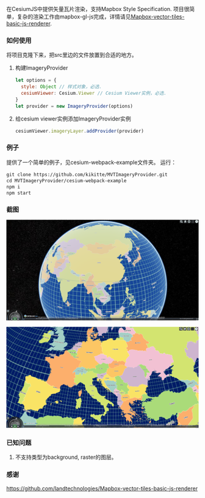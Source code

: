 在CesiumJS中提供矢量瓦片渲染，支持Mapbox Style Specification. 项目很简单，复杂的渲染工作由mapbox-gl-js完成，详情请见[Mapbox-vector-tiles-basic-js-renderer](https://github.com/landtechnologies/Mapbox-vector-tiles-basic-js-renderer).

### 如何使用

将项目克隆下来，把src里边的文件放置到合适的地方。

1. 构建ImageryProvider
   ```javascript
   let options = {
     style: Object // 样式对象，必选．
     cesiumViewer: Cesium.Viewer // Cesium Viewer实例，必选．
   }
   let provider = new ImageryProvider(options)
   ```
2. 给cesium viewer实例添加ImageryProvider实例
   ```javascript
   cesiumViewer.imageryLayer.addProvider(provider)
   ```

### 例子
提供了一个简单的例子，见cesium-webpack-example文件夹。
运行：
```shell
git clone https://github.com/kikitte/MVTImageryProvider.git
cd MVTImageryProvider/cesium-webpack-example
npm i
npm start
```

### 截图

![Screenshot_20201012_172140](screenshots/Screenshot_20201012_172140.png)

![Screenshot_20201012_172222](screenshots/Screenshot_20201012_172222.png)



### 已知问题
1. 不支持类型为background, raster的图层。
  
### 感谢
https://github.com/landtechnologies/Mapbox-vector-tiles-basic-js-renderer